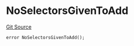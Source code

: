 # NoSelectorsGivenToAdd
[Git Source](https://github.com/thrackle-io/tron/blob/1e4e061752cea9c86408a9ccfc7ebc0d0de4bb9a/src/protocol/economic/ruleProcessor/RuleProcessorDiamondLib.sol)


```solidity
error NoSelectorsGivenToAdd();
```


